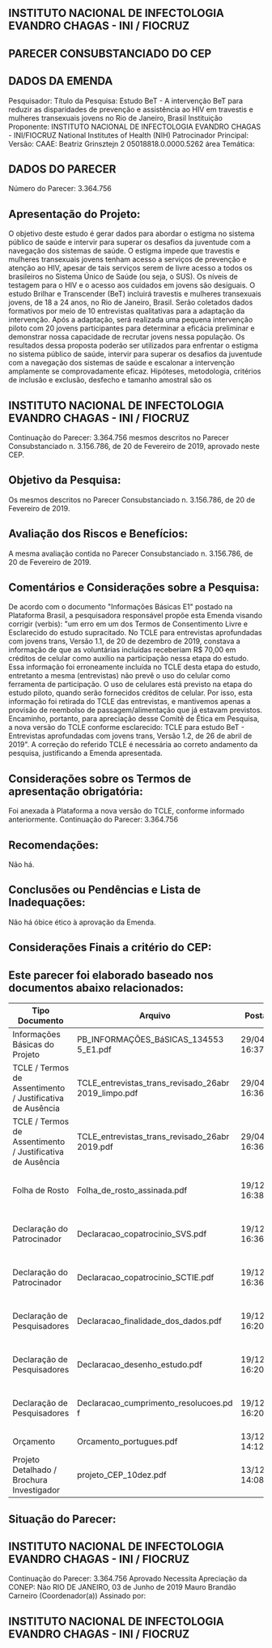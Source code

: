 ## INSTITUTO NACIONAL DE INFECTOLOGIA EVANDRO CHAGAS - INI / FIOCRUZ

## PARECER CONSUBSTANCIADO DO CEP
## DADOS DA EMENDA
Pesquisador:
Título da Pesquisa: Estudo BeT - A intervenção BeT para reduzir as disparidades de prevenção e assistência ao HIV em travestis e mulheres transexuais jovens no Rio de Janeiro, Brasil
Instituição Proponente: INSTITUTO NACIONAL DE INFECTOLOGIA EVANDRO CHAGAS - INI/FIOCRUZ National Institutes of Health (NIH) Patrocinador Principal:
Versão:
CAAE:
Beatriz Grinsztejn
2
05018818.0.0000.5262
área Temática:
## DADOS DO PARECER
Número do Parecer:
3.364.756
## Apresentação do Projeto:
O objetivo deste estudo é gerar dados para abordar o estigma no sistema público de saúde e intervir para superar os desafios da juventude com a navegação dos sistemas de saúde. O estigma impede que travestis e mulheres transexuais jovens tenham acesso a serviços de prevenção e atenção ao HIV, apesar de tais serviços serem de livre acesso a todos os brasileiros no Sistema Único de Saúde (ou seja, o SUS). Os níveis de testagem para o HIV e o acesso aos cuidados em jovens são desiguais.
O estudo Brilhar e Transcender (BeT) incluirá travestis e mulheres transexuais jovens, de 18 a 24 anos, no Rio de Janeiro, Brasil. Serão coletados dados formativos por meio de 10 entrevistas qualitativas para a adaptação da intervenção. Após a adaptação, será realizada uma pequena intervenção piloto com 20 jovens participantes para determinar a eficácia preliminar e demonstrar nossa capacidade de recrutar jovens nessa população. Os resultados dessa proposta poderão ser utilizados para enfrentar o estigma no sistema público de saúde, intervir para superar os desafios da juventude com a navegação dos sistemas de saúde e escalonar a intervenção amplamente se comprovadamente eficaz.
Hipóteses, metodologia, critérios de inclusão e exclusão, desfecho e tamanho amostral são os
## INSTITUTO NACIONAL DE INFECTOLOGIA EVANDRO CHAGAS - INI / FIOCRUZ

Continuação do Parecer: 3.364.756
mesmos descritos no Parecer Consubstanciado n. 3.156.786, de 20 de Fevereiro de 2019, aprovado neste CEP.
## Objetivo da Pesquisa:
Os mesmos descritos no Parecer Consubstanciado n. 3.156.786, de 20 de Fevereiro de 2019.
## Avaliação dos Riscos e Benefícios:
A mesma avaliação contida no Parecer Consubstanciado n. 3.156.786, de 20 de Fevereiro de 2019.
## Comentários e Considerações sobre a Pesquisa:
De acordo com o documento "Informações Básicas E1" postado na Plataforma Brasil, a pesquisadora responsável propõe esta Emenda visando corrigir (verbis):
"um erro em um dos Termos de Consentimento Livre e Esclarecido do estudo supracitado. No TCLE para entrevistas aprofundadas com jovens trans, Versão 1.1, de 20 de dezembro de 2019, constava a informação de que as voluntárias incluídas receberiam R$ 70,00 em créditos de celular como auxílio na participação nessa etapa do estudo. Essa informação foi erroneamente incluída no TCLE desta etapa do estudo, entretanto a mesma (entrevistas) não prevê o uso do celular como ferramenta de participação. O uso de celulares está previsto na etapa do estudo piloto, quando serão fornecidos créditos de celular. Por isso, esta informação foi retirada do TCLE das entrevistas, e mantivemos apenas a provisão de reembolso de passagem/alimentação que já estavam previstos. Encaminho, portanto, para apreciação desse Comitê de Ética em Pesquisa, a nova versão do TCLE conforme esclarecido: TCLE para estudo BeT - Entrevistas aprofundadas com jovens trans, Versão 1.2, de 26 de abril de 2019".
A correção do referido TCLE é necessária ao correto andamento da pesquisa, justificando a Emenda apresentada.
## Considerações sobre os Termos de apresentação obrigatória:
Foi anexada à Plataforma a nova versão do TCLE, conforme informado anteriormente.
Continuação do Parecer: 3.364.756
## Recomendações:
Não há.
## Conclusões ou Pendências e Lista de Inadequações:
Não há óbice ético à aprovação da Emenda.
## Considerações Finais a critério do CEP:
## Este parecer foi elaborado baseado nos documentos abaixo relacionados:
| Tipo Documento                                            | Arquivo                                              | Postagem            | Autor                             | Situação   |
|-----------------------------------------------------------|------------------------------------------------------|---------------------|-----------------------------------|------------|
| Informações Básicas do Projeto                            | PB_INFORMAÇÕES_BáSICAS_134553 5_E1.pdf               | 29/04/2019 16:37:53 |                                   | Aceito     |
| TCLE / Termos de Assentimento / Justificativa de Ausência | TCLE_entrevistas_trans_revisado_26abr 2019_limpo.pdf | 29/04/2019 16:36:25 | Beatriz Grinsztejn                | Aceito     |
| TCLE / Termos de Assentimento / Justificativa de Ausência | TCLE_entrevistas_trans_revisado_26abr 2019.pdf       | 29/04/2019 16:36:19 | Beatriz Grinsztejn                | Aceito     |
| Folha de Rosto                                            | Folha_de_rosto_assinada.pdf                          | 19/12/2018 16:38:19 | Marcella Feitosa da Silva Barboza | Aceito     |
| Declaração do Patrocinador                                | Declaracao_copatrocinio_SVS.pdf                      | 19/12/2018 16:36:29 | Marcella Feitosa da Silva Barboza | Aceito     |
| Declaração do Patrocinador                                | Declaracao_copatrocinio_SCTIE.pdf                    | 19/12/2018 16:36:22 | Marcella Feitosa da Silva Barboza | Aceito     |
| Declaração de Pesquisadores                               | Declaracao_finalidade_dos_dados.pdf                  | 19/12/2018 16:20:40 | Marcella Feitosa da Silva Barboza | Aceito     |
| Declaração de Pesquisadores                               | Declaracao_desenho_estudo.pdf                        | 19/12/2018 16:20:34 | Marcella Feitosa da Silva Barboza | Aceito     |
| Declaração de Pesquisadores                               | Declaracao_cumprimento_resolucoes.pd f               | 19/12/2018 16:20:26 | Marcella Feitosa da Silva Barboza | Aceito     |
| Orçamento                                                 | Orcamento_portugues.pdf                              | 13/12/2018 14:12:53 | Beatriz Grinsztejn                | Aceito     |
| Projeto Detalhado / Brochura Investigador                 | projeto_CEP_10dez.pdf                                | 13/12/2018 14:08:31 | Beatriz Grinsztejn                | Aceito     |
## Situação do Parecer:
## INSTITUTO NACIONAL DE INFECTOLOGIA EVANDRO CHAGAS - INI / FIOCRUZ

Continuação do Parecer: 3.364.756
Aprovado
Necessita Apreciação da CONEP:
Não
RIO DE JANEIRO, 03 de Junho de 2019
Mauro Brandão Carneiro (Coordenador(a)) Assinado por:
## INSTITUTO NACIONAL DE INFECTOLOGIA EVANDRO CHAGAS - INI / FIOCRUZ
